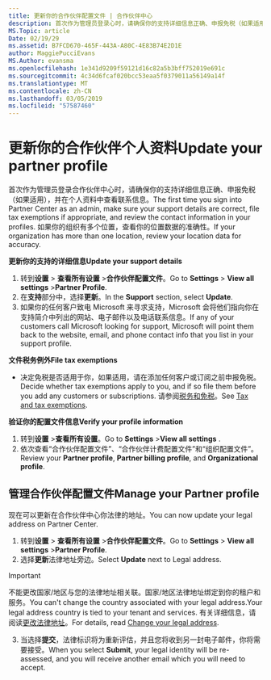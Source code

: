 ```yaml
---
title: 更新你的合作伙伴配置文件 | 合作伙伴中心
description: 首次作为管理员登录心时，请确保你的支持详细信息正确、申报免税（如果适用），并在个人资料中查看联系信息。
MS.Topic: article
Date: 02/19/29
ms.assetid: B7FCD670-465F-443A-A80C-4E83B74E2D1E
author: MaggiePucciEvans
MS.Author: evansma
ms.openlocfilehash: 1e341d9209f59121d16c82a5b3bff752019e691c
ms.sourcegitcommit: 4c34d6fcaf020bcc53eaa5f0379011a56149a14f
ms.translationtype: MT
ms.contentlocale: zh-CN
ms.lasthandoff: 03/05/2019
ms.locfileid: "57587460"
---
```

# <a name="update-your-partner-profile"></a><span data-ttu-id="8793d-103">更新你的合作伙伴个人资料</span><span class="sxs-lookup"><span data-stu-id="8793d-103">Update your partner profile</span></span>


<span data-ttu-id="8793d-104">首次作为管理员登录合作伙伴中心时，请确保你的支持详细信息正确、申报免税（如果适用），并在个人资料中查看联系信息。</span><span class="sxs-lookup"><span data-stu-id="8793d-104">The first time you sign into Partner Center as an admin, make sure your support details are correct, file tax exemptions if appropriate, and review the contact information in your profiles.</span></span> <span data-ttu-id="8793d-105">如果你的组织有多个位置，查看你的位置数据的准确性。</span><span class="sxs-lookup"><span data-stu-id="8793d-105">If your organization has more than one location, review your location data for accuracy.</span></span>

<span data-ttu-id="8793d-106">**更新你的支持的详细信息**</span><span class="sxs-lookup"><span data-stu-id="8793d-106">**Update your support details**</span></span>

1.  <span data-ttu-id="8793d-107">转到**设置** &gt; **查看所有设置** &gt;**合作伙伴配置文件**。</span><span class="sxs-lookup"><span data-stu-id="8793d-107">Go to **Settings** &gt; **View all settings** &gt;**Partner Profile**.</span></span>
2.  <span data-ttu-id="8793d-108">在**支持**部分中，选择**更新**。</span><span class="sxs-lookup"><span data-stu-id="8793d-108">In the **Support** section, select **Update**.</span></span>
3.  <span data-ttu-id="8793d-109">如果你的任何客户致电 Microsoft 来寻求支持，Microsoft 会将他们指向你在支持简介中列出的网站、电子邮件以及电话联系信息。</span><span class="sxs-lookup"><span data-stu-id="8793d-109">If any of your customers call Microsoft looking for support, Microsoft will point them back to the website, email, and phone contact info that you list in your support profile.</span></span>

<span data-ttu-id="8793d-110">**文件税务例外**</span><span class="sxs-lookup"><span data-stu-id="8793d-110">**File tax exemptions**</span></span>

-   <span data-ttu-id="8793d-111">决定免税是否适用于你，如果适用，请在添加任何客户或订阅之前申报免税。</span><span class="sxs-lookup"><span data-stu-id="8793d-111">Decide whether tax exemptions apply to you, and if so file them before you add any customers or subscriptions.</span></span> <span data-ttu-id="8793d-112">请参阅[税务和免税](tax-and-tax-exemptions.md)。</span><span class="sxs-lookup"><span data-stu-id="8793d-112">See [Tax and tax exemptions](tax-and-tax-exemptions.md).</span></span>

<span data-ttu-id="8793d-113">**验证你的配置文件信息**</span><span class="sxs-lookup"><span data-stu-id="8793d-113">**Verify your profile information**</span></span>

1.  <span data-ttu-id="8793d-114">转到**设置** &gt;**查看所有设置**。</span><span class="sxs-lookup"><span data-stu-id="8793d-114">Go to **Settings** &gt;**View all settings** .</span></span> 
2.  <span data-ttu-id="8793d-115">依次查看“合作伙伴配置文件”、“合作伙伴计费配置文件”和“组织配置文件”。</span><span class="sxs-lookup"><span data-stu-id="8793d-115">Review your **Partner profile**, **Partner billing profile**, and **Organizational profile**.</span></span>

## <a name="manage-your-partner-profile"></a><span data-ttu-id="8793d-116">管理合作伙伴配置文件</span><span class="sxs-lookup"><span data-stu-id="8793d-116">Manage your Partner profile</span></span> 

<span data-ttu-id="8793d-117">现在可以更新在合作伙伴中心你法律的地址。</span><span class="sxs-lookup"><span data-stu-id="8793d-117">You can now update your legal address on Partner Center.</span></span>

1. <span data-ttu-id="8793d-118">转到**设置** &gt; **查看所有设置** &gt;**合作伙伴配置文件**。</span><span class="sxs-lookup"><span data-stu-id="8793d-118">Go to **Settings** &gt; **View all settings** &gt;**Partner Profile**.</span></span>
2. <span data-ttu-id="8793d-119">选择**更新**法律地址旁边。</span><span class="sxs-lookup"><span data-stu-id="8793d-119">Select **Update** next to Legal address.</span></span> 

>[!Important]
><span data-ttu-id="8793d-120">不能更改国家/地区与您的法律地址相关联。国家/地区法律地址绑定到你的租户和服务。</span><span class="sxs-lookup"><span data-stu-id="8793d-120">You can't change the country associated with your legal address.Your legal address country is tied to your tenant and services.</span></span> <span data-ttu-id="8793d-121">有关详细信息，请阅读[更改法律地址](https://docs.microsoft.com/office365/admin/manage/change-address-contact-and-more?view=o365-worldwide)。</span><span class="sxs-lookup"><span data-stu-id="8793d-121">For details, read [Change your legal address](https://docs.microsoft.com/office365/admin/manage/change-address-contact-and-more?view=o365-worldwide).</span></span>

3. <span data-ttu-id="8793d-122">当选择**提交**，法律标识将为重新评估，并且您将收到另一封电子邮件，你将需要接受。</span><span class="sxs-lookup"><span data-stu-id="8793d-122">When you select **Submit**, your legal identity will be re-assessed, and you will receive another email which you will need to accept.</span></span>



 



